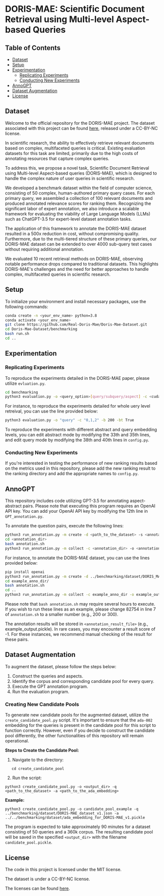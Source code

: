 
# DORIS-MAE: Scientific Document Retrieval using Multi-level Aspect-based Queries



## Table of Contents
* [Dataset](#dataset)
* [Setup](#setup)
* [Experimentation](#experimentation)
  * [Replicating Experiments](#replicating-experiments)
  * [Conducting New Experiments](#conducting-new-experiments)
* [AnnoGPT](#annogpt)
* [Dataset Augmentation](#dataset-augmentation)
* [License](#license)


## Dataset

Welcome to the official repository for the DORIS-MAE project. The dataset associated with this project can be found [here](https://doi.org/10.5281/zenodo.8035110), released under a CC-BY-NC license.

In scientific research, the ability to effectively retrieve relevant documents based on complex, multifaceted queries is critical. Existing evaluation datasets for this task are limited, primarily due to the high costs of annotating resources that capture complex queries.

To address this, we propose a novel task, Scientific Document Retrieval using Multi-level Aspect-based queries (DORIS-MAE), which is designed to handle the complex nature of user queries in scientific research.

We developed a benchmark dataset within the field of computer science, consisting of 50 complex, human-authored primary query cases. For each primary query, we assembled a collection of 100 relevant documents and produced annotated relevance scores for ranking them. Recognizing the significant labor of expert annotation, we also introduce a scalable framework for evaluating the viability of Large Language Models (LLMs) such as ChatGPT-3.5 for expert-level dataset annotation tasks.

The application of this framework to annotate the DORIS-MAE dataset resulted in a 500x reduction in cost, without compromising quality. Furthermore, due to the multi-tiered structure of these primary queries, our DORIS-MAE dataset can be extended to over 4000 sub-query test cases without requiring additional annotation.

We evaluated 10 recent retrieval methods on DORIS-MAE, observing notable performance drops compared to traditional datasets. This highlights DORIS-MAE's challenges and the need for better approaches to handle complex, multifaceted queries in scientific research.

## Setup

To initialize your environment and install necessary packages, use the following commands:

```bash
conda create -n <your_env_name> python=3.8
conda activate <your_env_name>
git clone https://github.com/Real-Doris-Mae/Doris-Mae-Dataset.git
cd Doris-Mae-Dataset/benchmarking
bash run.sh
cd ..
```

## Experimentation

### Replicating Experiments

To reproduce the experiments detailed in the DORIS-MAE paper, please utilize `evluation.py`.
```bash
cd benchmarking
python3 evaluation.py -o <query_option>[query/subquery/aspect] -c <cuda_option> -b <batch_size> -bt <bootstrap_option>
```
For instance, to reproduce the experiments detailed for whole uery level retreival, you can use the line provided below:
```bash
python3 evaluation.py -o "query" -c "0,1,2" -b 200 -bt True
```
To reproduce the experiments with different abstract and query embedding levels, you can edit abstract mode by modifying the 33th and 35th lines, and edit query mode by modifying the 38th and 40th lines in `config.py`.

### Conducting New Experiments

If you're interested in testing the performance of new ranking results based on the metrics used in this repository, please add the new ranking result to the ranking directory and add the appropriate names to `config.py`.

## AnnoGPT

This repository includes code utilizing GPT-3.5 for annotating aspect-abstract pairs. Please note that executing this program requires an OpenAI API key. You can add your OpenAI API key by modifying the 12th line in `GPT_annotation.py`.

To annotate the question pairs, execute the following lines:

```bash
python3 run_annotation.py -m create -d <path_to_the_dataset> -s <annotation_dir> -t 100
cd <annotation_dir>
bash annotation.sh
python3 run_annotation.py -m collect -c <annotation_dir> -o <annotation_result_file>
```

For instance, to annotate the DORIS-MAE dataset, you can use the lines provided below:

```bash
pip install openai
python3 run_annotation.py -m create -d ../benchmarking/dataset/DORIS_MAE_dataset_v0.json -s example_anno_dir -t 100
cd example_anno_dir/
bash annotation.sh
cd ..
python3 run_annotation.py -m collect -c example_anno_dir -o example_output.pickle
```

Please note that `bash annotation.sh` may require several hours to execute. If you wish to run these lines as an example, please change 82754 in line 7 of `annotation.sh` to a smaller number (e.g., 200 or 300).

The annotation results will be stored in `<annotation_result_file>` (e.g., example_output.pickle). In rare cases, you may encounter a result score of -1. For these instances, we recommend manual checking of the result for these pairs.

## Dataset Augmentation

To augment the dataset, please follow the steps below:

1. Construct the queries and aspects.
2. Identify the corpus and corresponding candidate pool for every query.
3. Execute the GPT annotation program.
4. Run the evaluation program.


### Creating New Candidate Pools

To generate new candidate pools for the augmented dataset, utilize the `create_candidate_pool.py` script. It's important to ensure that the `ada-002` embedding for the queries is present in the candidate pool for this script to function correctly. However, even if you decide to construct the candidate pool differently, the other functionalities of this repository will remain operational.

**Steps to Create the Candidate Pool:**

1. Navigate to the directory:
```
   cd create_candidate_pool
```

2. Run the script:
```
python3 create_candidate_pool.py -o <output_dir> -q <path_to_the_dataset> -a <path_to_the_ada_embedding>
```

**Example:**
```
python3 create_candidate_pool.py -o candidate_pool_example -q ../benchmarking/dataset/DORIS-MAE_dataset_v1.json -a ../../benchmarking/dataset/ada_embedding_for_DORIS-MAE_v1.pickle
```

The program is expected to take approximately 90 minutes for a dataset consisting of 50 queries and a 360k corpus. The resulting candidate pool will be saved in the specified `<output_dir>` with the filename `candidate_pool.pickle`.



## License

The code in this project is licensed under the MIT license.

The dataset is under a CC-BY-NC license.

The licenses can be found [here](https://github.com/Real-Doris-Mae/Doris-Mae-Dataset/blob/main/LICENSE.md).
